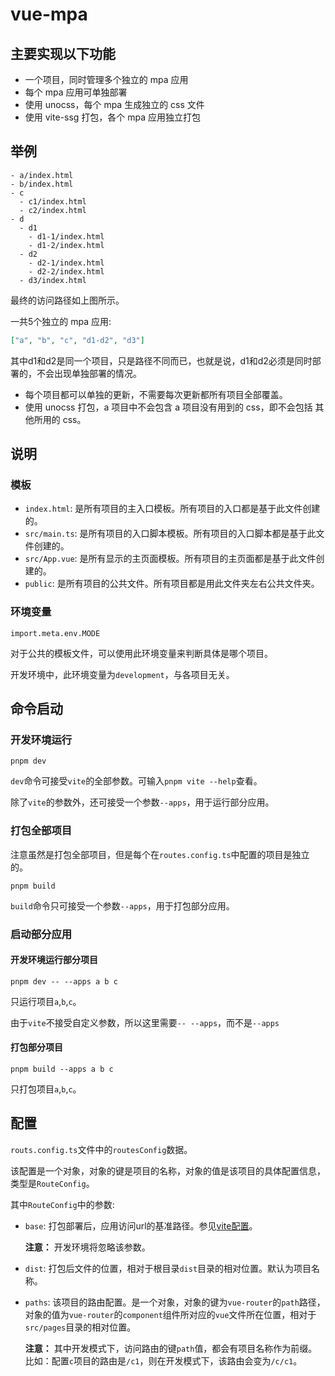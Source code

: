 # vue-mpa

## 主要实现以下功能

- 一个项目，同时管理多个独立的 mpa 应用
- 每个 mpa 应用可单独部署
- 使用 unocss，每个 mpa 生成独立的 css 文件
- 使用 vite-ssg 打包，各个 mpa 应用独立打包

## 举例

```plaintext
- a/index.html
- b/index.html
- c
  - c1/index.html
  - c2/index.html
- d
  - d1
    - d1-1/index.html
    - d1-2/index.html
  - d2
    - d2-1/index.html
    - d2-2/index.html
  - d3/index.html
```

最终的访问路径如上图所示。

一共5个独立的 mpa 应用:

```json
["a", "b", "c", "d1-d2", "d3"]
```

其中d1和d2是同一个项目，只是路径不同而已，也就是说，d1和d2必须是同时部署的，不会出现单独部署的情况。

- 每个项目都可以单独的更新，不需要每次更新都所有项目全部覆盖。
- 使用 unocss 打包，a 项目中不会包含 a 项目没有用到的 css，即不会包括 其他所用的 css。

## 说明

### 模板

- `index.html`: 是所有项目的主入口模板。所有项目的入口都是基于此文件创建的。
- `src/main.ts`: 是所有项目的入口脚本模板。所有项目的入口脚本都是基于此文件创建的。
- `src/App.vue`: 是所有显示的主页面模板。所有项目的主页面都是基于此文件创建的。
- `public`: 是所有项目的公共文件。所有项目都是用此文件夹左右公共文件夹。

### 环境变量

`import.meta.env.MODE`

对于公共的模板文件，可以使用此环境变量来判断具体是哪个项目。

开发环境中，此环境变量为`development`，与各项目无关。

## 命令启动

### 开发环境运行

```shell
pnpm dev
```

`dev`命令可接受`vite`的全部参数。可输入`pnpm vite --help`查看。

除了`vite`的参数外，还可接受一个参数`--apps`，用于运行部分应用。

### 打包全部项目

注意虽然是打包全部项目，但是每个在`routes.config.ts`中配置的项目是独立的。

```shell
pnpm build
```

`build`命令只可接受一个参数`--apps`，用于打包部分应用。

### 启动部分应用

#### 开发环境运行部分项目

```shell
pnpm dev -- --apps a b c
```

只运行项目`a`,`b`,`c`。

由于`vite`不接受自定义参数，所以这里需要`-- --apps`，而不是`--apps`

#### 打包部分项目

```shell
pnpm build --apps a b c
```

只打包项目`a`,`b`,`c`。

## 配置

`routs.config.ts`文件中的`routesConfig`数据。

该配置是一个对象，对象的键是项目的名称，对象的值是该项目的具体配置信息，类型是`RouteConfig`。

其中`RouteConfig`中的参数:

- `base`: 打包部署后，应用访问url的基准路径。参见[vite配置](https://cn.vitejs.dev/config/shared-options.html#base)。

  **注意：** 开发环境将忽略该参数。

- `dist`: 打包后文件的位置，相对于根目录`dist`目录的相对位置。默认为项目名称。
- `paths`: 该项目的路由配置。是一个对象，对象的键为`vue-router`的`path`路径，对象的值为`vue-router`的`component`组件所对应的`vue`文件所在位置，相对于`src/pages`目录的相对位置。

  **注意：** 其中开发模式下，访问路由的键`path`值，都会有项目名称作为前缀。比如：配置`c`项目的路由是`/c1`，则在开发模式下，该路由会变为`/c/c1`。
